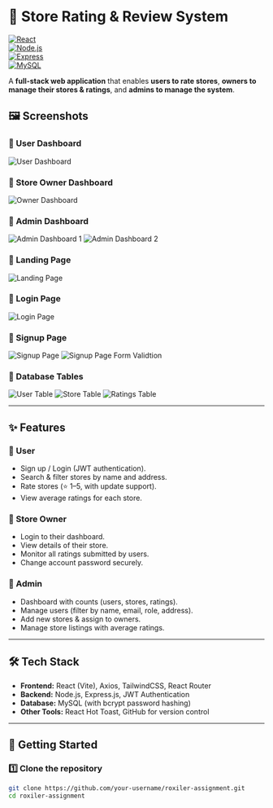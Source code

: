 # 🏪 Store Rating & Review System  

[![React](https://img.shields.io/badge/Frontend-React-blue?logo=react)](https://react.dev/)  
[![Node.js](https://img.shields.io/badge/Backend-Node.js-green?logo=node.js)](https://nodejs.org/)  
[![Express](https://img.shields.io/badge/API-Express-black?logo=express)](https://expressjs.com/)  
[![MySQL](https://img.shields.io/badge/Database-MySQL-orange?logo=mysql)](https://www.mysql.com/)  

A **full-stack web application** that enables **users to rate stores**, **owners to manage their stores & ratings**, and **admins to manage the system**.  

## 🖼️ Screenshots

### 👤 User Dashboard
![User Dashboard](client/Store-Review/public/user-dashboard.png)

### 🏪 Store Owner Dashboard
![Owner Dashboard](client/Store-Review/public/store-owner-dashboard.png)

### 🔑 Admin Dashboard
![Admin Dashboard 1](client/Store-Review/public/admin-dashboard-1.png)
![Admin Dashboard 2](client/Store-Review/public/admin-dashboard-2.png)

### 🔐 Landing Page
![Landing Page](client/Store-Review/public/landing.png)

### 🔐 Login Page
![Login Page](client/Store-Review/public/login-user.png)

### 📝 Signup Page
![Signup Page](client/Store-Review/public/signup-page.png)
![Signup Page Form Validtion](client/Store-Review/public/signup-form-validation.png)

### 💾 Database Tables
![User Table](client/Store-Review/public/user-table.png)
![Store Table](client/Store-Review/public/Store-table.png)
![Ratings Table](client/Store-Review/public/ratings-table.png)

---

## ✨ Features  

### 👤 User  
- Sign up / Login (JWT authentication).  
- Search & filter stores by name and address.  
- Rate stores (⭐ 1–5, with update support).  
- View average ratings for each store.  

### 🏪 Store Owner  
- Login to their dashboard.  
- View details of their store.  
- Monitor all ratings submitted by users.  
- Change account password securely.  

### 🔑 Admin  
- Dashboard with counts (users, stores, ratings).  
- Manage users (filter by name, email, role, address).  
- Add new stores & assign to owners.  
- Manage store listings with average ratings.  

---

## 🛠️ Tech Stack  

- **Frontend:** React (Vite), Axios, TailwindCSS, React Router  
- **Backend:** Node.js, Express.js, JWT Authentication  
- **Database:** MySQL (with bcrypt password hashing)  
- **Other Tools:** React Hot Toast, GitHub for version control  

---

## 🚀 Getting Started  

### 1️⃣ Clone the repository  
```bash
git clone https://github.com/your-username/roxiler-assignment.git
cd roxiler-assignment
